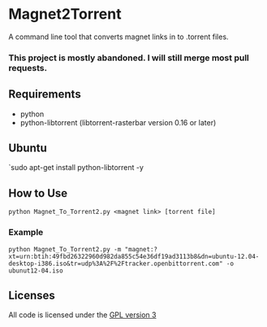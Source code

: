 # Magnet2Torrent

A command line tool that converts magnet links in to .torrent files.

### This project is mostly abandoned. I will still merge most pull requests.

## Requirements
* python
* python-libtorrent (libtorrent-rasterbar version 0.16 or later)

## Ubuntu
`sudo apt-get install python-libtorrent -y

## How to Use
`python Magnet_To_Torrent2.py <magnet link> [torrent file]`

### Example
`python Magnet_To_Torrent2.py -m "magnet:?xt=urn:btih:49fbd26322960d982da855c54e36df19ad3113b8&dn=ubuntu-12.04-desktop-i386.iso&tr=udp%3A%2F%2Ftracker.openbittorrent.com" -o ubunut12-04.iso`

## Licenses
All code is licensed under the [GPL version 3](http://www.gnu.org/licenses/gpl.html)
